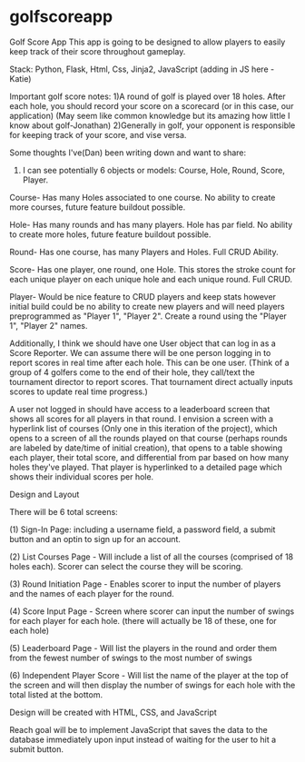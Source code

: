 # golfscoreapp
Golf Score App
This app is going to be designed to allow players to easily keep track of their score throughout gameplay. 

Stack: Python, Flask, Html, Css, Jinja2, JavaScript (adding in JS here - Katie)

Important golf score notes:
    1)A round of golf is played over 18 holes. After each hole, you should record your score on a scorecard (or in this case, our application) (May seem like common knowledge but its amazing how little I know about golf-Jonathan)
    2)Generally in golf, your opponent is responsible for keeping track of your score, and vise versa. 

Some thoughts I've(Dan) been writing down and want to share:
1. I can see potentially 6 objects or models: Course, Hole, Round, Score, Player.

Course- Has many Holes associated to one course. No ability to create more courses, future feature buildout possible.

Hole- Has many rounds and has many players. Hole has par field. No ability to create more holes, future feature buildout possible.

Round- Has one course, has many Players and Holes. Full CRUD Ability.

Score- Has one player, one round, one Hole. This stores the stroke count for each unique player on each unique hole and each unique round. Full CRUD.

Player- Would be nice feature to CRUD players and keep stats however initial build could be no ability to create new players and will need players preprogrammed as "Player 1", "Player 2". Create a round using the "Player 1", "Player 2" names.

Additionally, I think we should have one User object that can log in as a Score Reporter. 
We can assume there will be one person logging in to report scores in real time after each hole. This can be one user. (Think of a group of 4 golfers come to the end of their hole, they call/text the tournament director to report scores. That tournament direct actually inputs scores to update real time progress.)

A user not logged in should have access to a leaderboard screen that shows all scores for all players in that round. I envision a screen with a hyperlink list of courses (Only one in this iteration of the project), which opens to a screen of all the rounds played on that course (perhaps rounds are labeled by date/time of initial creation), that opens to a table showing each player, their total score, and differential from par based on how many holes they've played. That player is hyperlinked to a detailed page which shows their individual scores per hole.
    
Design and Layout

There will be 6 total screens:

(1) Sign-In Page: including a username field, a password field, a submit button and an optin to sign up for an account.

(2) List Courses Page - Will include a list of all the courses (comprised of 18 holes each).  Scorer can select the course they will be scoring.

(3) Round Initiation Page - Enables scorer to input the number of players and the names of each player for the round.

(4) Score Input Page - Screen where scorer can input the number of swings for each player for each hole.  (there will actually be 18 of these, one for each hole)

(5) Leaderboard Page - Will list the players in the round and order them from the fewest number of swings to the most number of swings

(6) Independent Player Score - Will list the name of the player at the top of the screen and will then display the number of swings for each hole with the total listed at the bottom.


Design will be created with HTML, CSS, and JavaScript

Reach goal will be to implement JavaScript that saves the data to the database immediately upon input instead of waiting for the user to hit a submit button.
